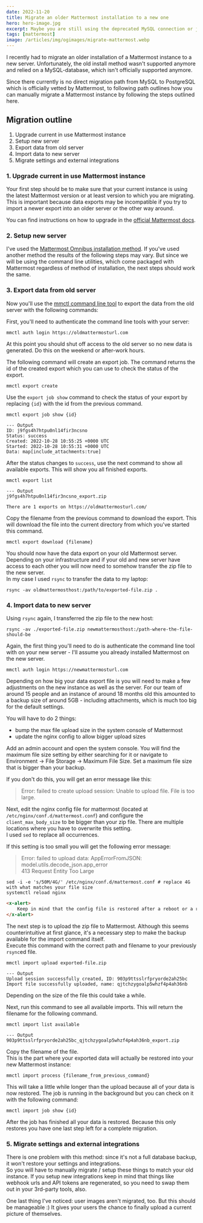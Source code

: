 ```yaml
---
date: 2022-11-20
title: Migrate an older Mattermost installation to a new one
hero: hero-image.jpg
excerpt: Maybe you are still using the deprecated MySQL connection or just want to use the new install method.
tags: [mattermost]
image: /articles/img/ogimages/migrate-mattermost.webp
---
```


I recently had to migrate an older installation of a Mattermost instance to a new server. Unfortunately, the old install method wasn't supported anymore and relied on a MySQL-database, which isn't officially supported anymore.

Since there currently is no direct migration path from MySQL to PostgreSQL which is officially vetted by Mattermost, to following path outlines how you can manually migrate a Mattermost instance by following the steps outlined here.

## Migration outline

1. Upgrade current in use Mattermost instance
2. Setup new server
3. Export data from old server
4. Import data to new server
5. Migrate settings and external integrations
   
### 1. Upgrade current in use Mattermost instance

Your first step should be to make sure that your current instance is using the latest Mattermost version or at least version to which you are migrating. This is important because data exports may be incompatible if you try to import a newer export into an older server or the other way around.

You can find instructions on how to upgrade in the [official Mattermost docs](https://docs.mattermost.com/guides/deployment.html#upgrade-mattermost).

### 2. Setup new server

I've used the [Mattermost Omnibus installation method](https://docs.mattermost.com/install/installing-mattermost-omnibus.html). If you've used another method the results of the following steps may vary. But since we will be using the command line utilities, which come packaged with Mattermost regardless of method of installation, the next steps should work the same.

### 3. Export data from old server

Now you'll use the [mmctl command line tool](https://docs.mattermost.com/manage/command-line-tools.html) to export the data from the old server with the following commands:

First, you'll need to authenticate the command line tools with your server:
```shell
mmctl auth login https://oldmattermosturl.com
```

At this point you should shut off access to the old server so no new data is generated. Do this on the weekend or after-work hours.

The following command will create an export job. The command returns the id of the created export which you can use to check the status of the export.
```shell
mmctl export create
```

Use the `export job show` command to check the status of your export by replacing `{id}` with the id from the previous command.
```shell
mmctl export job show {id}

--- Output
ID: j9fgs4h7htpu0nl14fir3ncsno
Status: success
Created: 2022-10-28 10:55:25 +0000 UTC
Started: 2022-10-28 10:55:31 +0000 UTC
Data: map[include_attachments:true]
```

After the status changes to `success`, use the next command to show all available exports. This will show  you all finished exports.
```shell
mmctl export list

--- Output
j9fgs4h7htpu0nl14fir3ncsno_export.zip

There are 1 exports on https://oldmattermosturl.com/
```

Copy the filename from the previous command to download the export. This will download the file into the current directory from which you've started this command.
```shell
mmctl export download {filename}
```

You should now have the data export on your old Mattermost server. Depending on your infrastructure and if your old and new server have access to each other you will now need to somehow transfer the zip file to the new server.  
In my case I used `rsync` to transfer the data to my laptop:
```shell
rsync -av oldmattermosthost:/path/to/exported-file.zip .
```

### 4. Import data to new server

Using `rsync` again, I transferred the zip file to the new host:
```shell
rsync -av ./exported-file.zip newmattermosthost:/path-where-the-file-should-be
```

Again, the first thing you'll need to do is authenticate the command line tool with on your new server - I'll assume you already installed Mattermost on the new server.
```shell
mmctl auth login https://newmattermosturl.com
```

Depending on how big your data export file is you will need to make a few adjustments on the new instance as well as the server. For our team of around 15 people and an instance of around 18 months old this amounted to a backup size of around 5GB - including attachments, which is much too big for the default settings.

You will have to do 2 things:
- bump the max file upload size in the system console of Mattermost
- update the nginx config to allow bigger upload sizes

Add an admin account and open the system console. You will find the maximum file size setting by either searching for it or navigate to Environment → File Storage → Maximum File Size. Set a maximum file size that is bigger than your backup.

If you don't do this, you will get an error message like this:

> Error: failed to create upload session: Unable to upload file. File is too large.

Next, edit the nginx config file for mattermost (located at `/etc/nginx/conf.d/mattermost.conf`) and configure the `client_max_body_size` to be bigger than your zip file. There are multiple locations where you have to overwrite this setting.  
I used `sed` to replace all occurrences.

If this setting is too small you will get the following error message:

> Error: failed to upload data: AppErrorFromJSON: model.utils.decode_json.app_error  
> 413 Request Entity Too Large

```shell
sed -i -e 's/50M/4G/' /etc/nginx/conf.d/mattermost.conf # replace 4G with what matches your file size
systemctl reload nginx
```

```html +parse
<x-alert>
    Keep in mind that the config file is restored after a reboot or a restart of the Mattermost instance. This is good because you don't need to remember to change this setting back, but you also need to make sure to upload the data before restarting the server.
</x-alert>
```

The next step is to upload the zip file to Mattermost. Although this seems counterintuitive at first glance, it's a necessary step to make the backup available for the import command itself.  
Execute this command with the correct path and filename to your previously `rsync`ed file.

```shell
mmctl import upload exported-file.zip

--- Output
Upload session successfully created, ID: 903p9ttsslrfpryorde2ah25bc
Import file successfully uploaded, name: qjtchzygoalp5whzf4p4ah36nb
```

Depending on the size of the file this could take a while.

Next, run this command to see all available imports. This will return the filename for the following command.
```shell
mmctl import list available

--- Output
903p9ttsslrfpryorde2ah25bc_qjtchzygoalp5whzf4p4ah36nb_export.zip
```

Copy the filename of the file.  
This is the part where your exported data will actually be restored into your new Mattermost instance:

```shell
mmctl import process {filename_from_previous_command}
```

This will take a little while longer than the upload because all of your data is now restored. The job is running in the background but you can check on it with the following command:

```shell
mmctl import job show {id}
```

After the job has finished all your data is restored. Because this only restores you have one last step left for a complete migration.

### 5. Migrate settings and external integrations

There is one problem with this method: since it's not a full database backup, it won't restore your settings and integrations.  
So you will have to manually migrate / setup these things to match your old instance. If you setup new integrations keep in mind that things like webhook urls and API tokens are regenerated, so you need to swap them out in your 3rd-party tools, also.

One last thing I've noticed: user images aren't migrated, too. But this should be manageable :) It gives your users the chance to finally upload a current picture of themselves.
